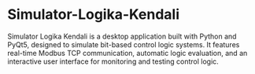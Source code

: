 # Simulator-Logika-Kendali
Simulator Logika Kendali is a desktop application built with Python and PyQt5, designed to simulate bit-based control logic systems. It features real-time Modbus TCP communication, automatic logic evaluation, and an interactive user interface for monitoring and testing control logic.
